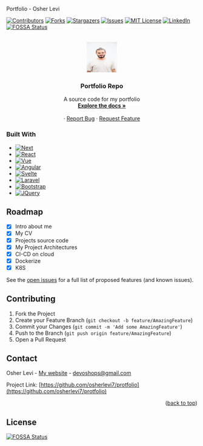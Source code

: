 <!-- Improved compatibility of back to top link: See: https://github.com/othneildrew/Best-README-Template/pull/73 -->
<a name="readme-top">Portfolio - Osher Levi</a>
<!--
*** Thanks for checking out the Best-README-Template. If you have a suggestion
*** that would make this better, please fork the repo and create a pull request
*** or simply open an issue with the tag "enhancement".
*** Don't forget to give the project a star!
*** Thanks again! Now go create something AMAZING! :D
-->



<!-- PROJECT SHIELDS -->
<!--
*** I'm using markdown "reference style" links for readability.
*** Reference links are enclosed in brackets [ ] instead of parentheses ( ).
*** See the bottom of this document for the declaration of the reference variables
*** for contributors-url, forks-url, etc. This is an optional, concise syntax you may use.
*** https://www.markdownguide.org/basic-syntax/#reference-style-links
-->
[![Contributors][contributors-shield]][contributors-url]
[![Forks][forks-shield]](https://github.com/osherlevi7/portfolio/fork)
[![Stargazers][stars-shield]][stars-url]
[![Issues][issues-shield]](https://github.com/osherlevi7/portfolio/issues)
[![MIT License][license-shield]][license-url]
[![LinkedIn][linkedin-shield]](linkedin.com/in/osher-levi-49794a1ab)
[![FOSSA Status](https://app.fossa.com/api/projects/git%2Bgithub.com%2Fosherlevi7%2Fportfolio.svg?type=shield)](https://app.fossa.com/projects/git%2Bgithub.com%2Fosherlevi7%2Fportfolio?ref=badge_shield)



<!-- PROJECT LOGO -->
<br />
<div align="center">
  <a href="https://main.dc6bx2cr0xgnc.amplifyapp.com/#">
    <img src="images/me.jpg" alt="Logo" width="80" height="80">
  </a>

<h3 align="center">Portfolio Repo</h3>

  <p align="center">
    A source code for my portfolio
    <br />
    <a href="https://github.com/osherlevi7/protfolio/README.md"><strong>Explore the docs »</strong></a>
    <br />
    <br />
    <!-- <a href="https://github.com/osherlevi7/protfolio">View Demo</a> -->
    ·
    <a href="https://github.com/osherlevi7/protfolio/issues">Report Bug</a>
    ·
    <a href="https://github.com/osherlevi7/protfolio/issues">Request Feature</a>
  </p>
</div>

### Built With
* [![Next][Next.js]][Next-url]
* [![React][React.js]][React-url]
* [![Vue][Vue.js]][Vue-url]
* [![Angular][Angular.io]][Angular-url]
* [![Svelte][Svelte.dev]][Svelte-url]
* [![Laravel][Laravel.com]][Laravel-url]
* [![Bootstrap][Bootstrap.com]][Bootstrap-url]
* [![JQuery][JQuery.com]][JQuery-url]

<!-- ROADMAP -->
## Roadmap
- [X] Intro about me
- [X] My CV 
- [X] Projects source code 
- [X] My Project Architectures
- [X] CI-CD on cloud
- [X] Dockerize
- [X] K8S

See the [open issues](https://github.com/osherlevi7/protfolio/issues) for a full list of proposed features (and known issues).

<!-- CONTRIBUTING -->
## Contributing

1. Fork the Project
2. Create your Feature Branch (`git checkout -b feature/AmazingFeature`)
3. Commit your Changes (`git commit -m 'Add some AmazingFeature'`)
4. Push to the Branch (`git push origin feature/AmazingFeature`)
5. Open a Pull Request

<!-- CONTACT -->
## Contact

Osher Levi  - [My website](https://main.dc6bx2cr0xgnc.amplifyapp.com/) - devoshops@gmail.com

Project Link: [https://github.com/osherlevi7/protfolio](https://github.com/osherlevi7/protfolio)

<p align="right">(<a href="#readme-top">back to top</a>)</p>







<!-- MARKDOWN LINKS & IMAGES -->
<!-- https://www.markdownguide.org/basic-syntax/#reference-style-links -->
[contributors-shield]: https://img.shields.io/github/contributors/osherlevi7/protfolio.svg?style=for-the-badge
[contributors-url]: https://github.com/osherlevi7/protfolio/graphs/contributors
[forks-shield]: https://img.shields.io/github/forks/osherlevi7/protfolio.svg?style=for-the-badge
[forks-url]: https://github.com/osherlevi7/protfolio/network/members
[stars-shield]: https://img.shields.io/github/stars/osherlevi7/protfolio.svg?style=for-the-badge
[stars-url]: https://github.com/osherlevi7/protfolio/stargazers
[issues-shield]: https://img.shields.io/github/issues/osherlevi7/protfolio.svg?style=for-the-badge
[issues-url]: https://github.com/osherlevi7/protfolio/issues
[license-shield]: https://img.shields.io/github/license/osherlevi7/protfolio.svg?style=for-the-badge
[license-url]: https://github.com/osherlevi7/protfolio/blob/master/LICENSE.txt
[linkedin-shield]: https://img.shields.io/badge/-LinkedIn-black.svg?style=for-the-badge&logo=linkedin&colorB=555
[linkedin-url]: https://linkedin.com/in/linkedin_username
[product-screenshot]: images/screenshot.png
[Next.js]: https://img.shields.io/badge/next.js-000000?style=for-the-badge&logo=nextdotjs&logoColor=white
[Next-url]: https://nextjs.org/
[React.js]: https://img.shields.io/badge/React-20232A?style=for-the-badge&logo=react&logoColor=61DAFB
[React-url]: https://reactjs.org/
[Vue.js]: https://img.shields.io/badge/Vue.js-35495E?style=for-the-badge&logo=vuedotjs&logoColor=4FC08D
[Vue-url]: https://vuejs.org/
[Angular.io]: https://img.shields.io/badge/Angular-DD0031?style=for-the-badge&logo=angular&logoColor=white
[Angular-url]: https://angular.io/
[Svelte.dev]: https://img.shields.io/badge/Svelte-4A4A55?style=for-the-badge&logo=svelte&logoColor=FF3E00
[Svelte-url]: https://svelte.dev/
[Laravel.com]: https://img.shields.io/badge/Laravel-FF2D20?style=for-the-badge&logo=laravel&logoColor=white
[Laravel-url]: https://laravel.com
[Bootstrap.com]: https://img.shields.io/badge/Bootstrap-563D7C?style=for-the-badge&logo=bootstrap&logoColor=white
[Bootstrap-url]: https://getbootstrap.com
[JQuery.com]: https://img.shields.io/badge/jQuery-0769AD?style=for-the-badge&logo=jquery&logoColor=white
[JQuery-url]: https://jquery.com 

## License
[![FOSSA Status](https://app.fossa.com/api/projects/git%2Bgithub.com%2Fosherlevi7%2Fportfolio.svg?type=large)](https://app.fossa.com/projects/git%2Bgithub.com%2Fosherlevi7%2Fportfolio?ref=badge_large)